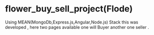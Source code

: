 # flower_buy_sell_project(Flode)
Using MEAN(MongoDb,Express.js,Angular,Node.js) Stack this was developed , here two pages available one will Buyer another one seller . 
